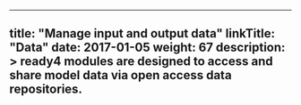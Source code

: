
---
title: "Manage input and output data"
linkTitle: "Data"
date: 2017-01-05
weight: 67
description: >
  ready4 modules are designed to access and share model data via open access data repositories.
---

